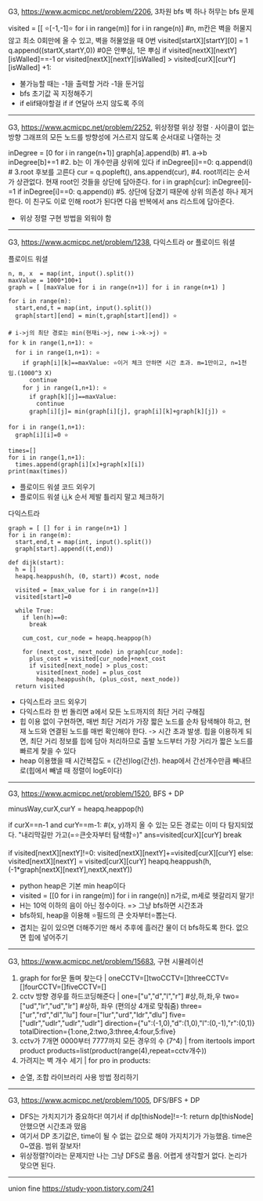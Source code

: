 G3, https://www.acmicpc.net/problem/2206, 3차원 bfs
벽 하나 허무는 bfs 문제

visited = [[ ⭐[-1,-1]⭐ for i in range(m)] for i in range(n)] #n, m칸은 벽을 허물지 않고 최소 0회만에 올 수 있고, 벽을 허물었을 때 0번
visited[startX][startY][0] = 1
q.append((startX,startY,0)) #0은 안뿌심, 1은 뿌심
if visited[nextX][nextY][isWalled]==-1 or visited[nextX][nextY][isWalled] > visited[curX][curY][isWalled] +1:


- 불가능할 때는 -1을 출력할 거라 -1을 둔거임
- bfs 초기값 꼭 지정해주기
- if elif돼야할걸 if if 연달아 쓰지 않도록 주의

***

G3, https://www.acmicpc.net/problem/2252, 위상정렬
위상 정렬 · 사이클이 없는 방향 그래프의 모든 노드를 방향성에 거스르지 않도록 순서대로 나열하는 것

inDegree = [0 for i in range(n+1)]
graph[a].append(b) #1. a->b
inDegree[b]+=1 #2. b는 이 개수만큼 상위에 있다
if inDegree[i]==0: q.append(i) # 3.root 후보를 고른다
cur = q.popleft(),  ans.append(cur),     #4. root끼리는 순서가 상관없다. 현재 root인 것들을 상단에 담아준다.
for i in graph[cur]: inDegree[i]-=1  if inDegree[i]==0:    q.append(i)   #5. 상단에 담겼기 때문에 상위 의존성 하나 제거한다. 이 친구도 이로 인해 root가 된다면 다음 반복에서 ans 리스트에 담아준다.

- 위상 정렬 구현 방법을 외워야 함 

***

G3, https://www.acmicpc.net/problem/1238, 다익스트라 or 플로이드 워셜

플로이드 워셜
```
n, m, x  = map(int, input().split())
maxValue = 1000*100+1
graph = [ [maxValue for i in range(n+1)] for i in range(n+1) ]

for i in range(m):
  start,end,t = map(int, input().split())
  graph[start][end] = min(t,graph[start][end]) ⭐

# i->j의 최단 경로는 min(현재i->j, new i->k->j) ⭐
for k in range(1,n+1): ⭐
  for i in range(1,n+1): ⭐
    if graph[i][k]==maxValue: ⭐이거 체크 안하면 시간 초과. m=1만이고, n=1천임.(1000^3 X)
      continue
    for j in range(1,n+1): ⭐
      if graph[k][j]==maxValue:
        continue
      graph[i][j]= min(graph[i][j], graph[i][k]+graph[k][j]) ⭐

for i in range(1,n+1):
  graph[i][i]=0 ⭐

times=[]
for i in range(1,n+1):
  times.append(graph[i][x]+graph[x][i])
print(max(times))
```
- 플로이드 워셜 코드 외우기
- 플로이드 워셜 i,j,k 순서 제발 틀리지 말고 체크하기


다익스트라 
```
graph = [ [] for i in range(n+1) ]
for i in range(m):
  start,end,t = map(int, input().split())
  graph[start].append((t,end))

def dijk(start):
  h = []
  heapq.heappush(h, (0, start)) #cost, node

  visited = [max_value for i in range(n+1)]
  visited[start]=0

  while True:
    if len(h)==0:
      break

    cum_cost, cur_node = heapq.heappop(h)

    for (next_cost, next_node) in graph[cur_node]:
      plus_cost = visited[cur_node]+next_cost
      if visited[next_node] > plus_cost:
        visited[next_node] = plus_cost
        heapq.heappush(h, (plus_cost, next_node))
  return visited
```
- 다익스트라 코드 외우기
- 다익스트라 한 번 돌리면 a에서 모든 노드까지의 최단 거리 구해짐
- 힙 이용 없이 구현하면, 매번 최단 거리가 가장 짧은 노드를 순차 탐색해야 하고, 현재 노드와 연결된 노드를 매번 확인해야 한다. -> 시간 초과 발생. 힙을 이용하게 되면, 최단 거리 정보를 힙에 담아 처리하므로 출발 노드부터 가장 거리가 짧은 노드를 빠르게 찾을 수 있다
- heap 이용했을 때 시간복잡도 = (간선)log(간선).  heap에서 간선개수만큼 빼내므로(힙에서 빼낼 때 정렬이 logE이다)

***

G3, https://www.acmicpc.net/problem/1520,  BFS + DP

minusWay,curX,curY = heapq.heappop(h)

if curX==n-1 and curY==m-1: #(x, y)까지 올 수 있는 모든 경로는 이미 다 탐지되었다. "내리막길만 가고(=⭐큰숫자부터 탐색함⭐)"
ans=visited[curX][curY]
break

if visited[nextX][nextY]!=0:
    visited[nextX][nextY]+=visited[curX][curY]
else:
    visited[nextX][nextY] = visited[curX][curY]
    heapq.heappush(h,(-1*graph[nextX][nextY],nextX,nextY))

- python heap은 기본 min heap이다 
- visited = [[0 for i in range(m)] for i in range(n)]    n가로, m세로 헷갈리지 말기!
- H는 10억 이하의 음이 아닌 정수이다. => 그냥 bfs하면 시간초과
- bfs하되, heap을 이용해 ⭐필드의 큰 숫자부터⭐뽑는다.  
- 겹치는 길이 있으면 더해주기만 해서 추후에 흘러간 물이 더 bfs하도록 한다. 없으면 힙에 넣어주기


***

G3, https://www.acmicpc.net/problem/15683, 구현 시뮬레이션

1. graph for for문 돌며 찾는다 | oneCCTV=[]twoCCTV=[]threeCCTV=[]fourCCTV=[]fiveCCTV=[]
2. cctv 방향 경우를 하드코딩해준다 | one=["u","d","l","r"] #상,하,좌,우 two=["ud","lr","ud","lr"] #상하, 좌우 (편의상 4개로 맞춰줌) three=["ur","rd","dl","lu"] four=["lur","urd","ldr","dlu"] five=["udlr","udlr","udlr","udlr"] direction={"u":(-1,0),"d":(1,0),"l":(0,-1),"r":(0,1)} totalDirection={1:one,2:two,3:three,4:four,5:five}
3. cctv가 7개면 0000부터 7777까지 모든 경우의 수 (7^4) | from itertools import product    products=list(product(range(4),repeat=cctv개수))
4. 가려지는 벽 개수 세기 | for pro in products:


- 순열, 조합 라이브러리 사용 방법 정리하기


***

G3, https://www.acmicpc.net/problem/1005, DFS/BFS + DP

- DFS는 가치지기가 중요하다! 여기서   if dp[thisNode]!=-1: return dp[thisNode] 안했으면 시간초과 떴음
- 여기서 DP 초기값은, time이 될 수 없는 값으로 해야 가지치기가 가능했음. time은 0~였음. 범위 잘보자!
- 위상정렬?이라는 문제지만 나는 그냥 DFS로 풀음. 어렵게 생각할거 없다. 논리가 맞으면 된다.


***

union fine https://study-yoon.tistory.com/241
